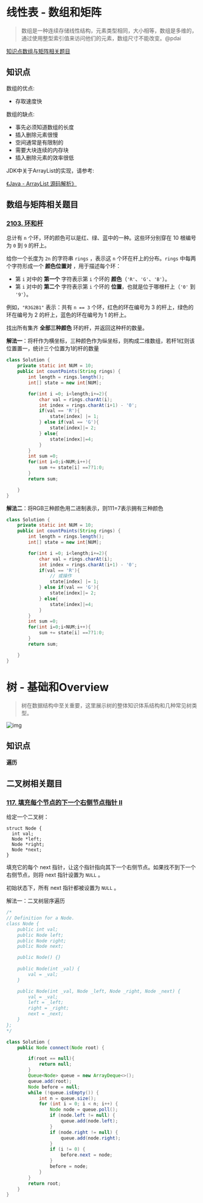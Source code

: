 # 线性表 - 数组和矩阵

> 数组是一种连续存储线性结构，元素类型相同，大小相等，数组是多维的，通过使用整型索引值来访问他们的元素，数组尺寸不能改变。@pdai

[知识点]()[数组与矩阵相关题目]()

## 知识点

数组的优点:

- 存取速度快

数组的缺点:

- 事先必须知道数组的长度
- 插入删除元素很慢
- 空间通常是有限制的
- 需要大块连续的内存块
- 插入删除元素的效率很低

JDK中关于ArrayList的实现，请参考:

[《Java - ArrayList 源码解析》]()

## 数组与矩阵相关题目

### [2103. 环和杆](https://leetcode.cn/problems/rings-and-rods/)

总计有 `n` 个环，环的颜色可以是红、绿、蓝中的一种。这些环分别穿在 10 根编号为 `0` 到 `9` 的杆上。

给你一个长度为 `2n` 的字符串 `rings` ，表示这 `n` 个环在杆上的分布。`rings` 中每两个字符形成一个 **颜色位置对** ，用于描述每个环：

- 第 `i` 对中的 **第一个** 字符表示第 `i` 个环的 **颜色**（`'R'`、`'G'`、`'B'`）。
- 第 `i` 对中的 **第二个** 字符表示第 `i` 个环的 **位置**，也就是位于哪根杆上（`'0'` 到 `'9'`）。

例如，`"R3G2B1"` 表示：共有 `n == 3` 个环，红色的环在编号为 3 的杆上，绿色的环在编号为 2 的杆上，蓝色的环在编号为 1 的杆上。

找出所有集齐 **全部三种颜色** 环的杆，并返回这种杆的数量。

**解法一**：将杆作为横坐标，三种颜色作为纵坐标，则构成二维数组，若杆1红则该位置置一，统计三个位置为1的杆的数量

```java
class Solution {
    private static int NUM = 10;
    public int countPoints(String rings) {
        int length = rings.length();
        int[] state = new int[NUM];

        for(int i =0; i<length;i+=2){
            char val = rings.charAt(i);
            int index = rings.charAt(i+1) - '0';
            if(val == 'R'){
                state[index] |= 1;
            } else if(val == 'G'){
                state[index]|= 2;
            } else{
                state[index]|=4;
            }
        }
        int sum =0;
        for(int i=0;i<NUM;i++){
            sum += state[i] ==7?1:0;
        }
        return sum;

    }
}
```

**解法二**：将RGB三种颜色用二进制表示，则111=7表示拥有三种颜色

```java
class Solution {
    private static int NUM = 10;
    public int countPoints(String rings) {
        int length = rings.length();
        int[] state = new int[NUM];

        for(int i =0; i<length;i+=2){
            char val = rings.charAt(i);
            int index = rings.charAt(i+1) - '0';
            if(val == 'R'){
                // 或操作
                state[index] |= 1;
            } else if(val == 'G'){
                state[index]|= 2;
            } else{
                state[index]|=4;
            }
        }
        int sum =0;
        for(int i=0;i<NUM;i++){
            sum += state[i] ==7?1:0;
        }
        return sum;

    }
}
```

# 树 - 基础和Overview

> 树在数据结构中至关重要，这里展示树的整体知识体系结构和几种常见树类型。

![img](https://xunfeng-images.oss-cn-shenzhen.aliyuncs.com/xfTyporaImages/alg-tree-0.png)

## 知识点

#### 遍历

## 二叉树相关题目

### [117. 填充每个节点的下一个右侧节点指针 II](https://leetcode.cn/problems/populating-next-right-pointers-in-each-node-ii/)

给定一个二叉树：

```
struct Node {
  int val;
  Node *left;
  Node *right;
  Node *next;
}
```

填充它的每个 next 指针，让这个指针指向其下一个右侧节点。如果找不到下一个右侧节点，则将 next 指针设置为 `NULL` 。

初始状态下，所有 next 指针都被设置为 `NULL` 。

解法一：二叉树层序遍历

```java
/*
// Definition for a Node.
class Node {
    public int val;
    public Node left;
    public Node right;
    public Node next;

    public Node() {}
    
    public Node(int _val) {
        val = _val;
    }

    public Node(int _val, Node _left, Node _right, Node _next) {
        val = _val;
        left = _left;
        right = _right;
        next = _next;
    }
};
*/

class Solution {
    public Node connect(Node root) {

        if(root == null){
            return null;
        }
        Queue<Node> queue = new ArrayDeque<>();
        queue.add(root);
        Node before = null;
        while (!queue.isEmpty()) {
            int n = queue.size();
            for (int i = 0; i < n; i++) {
                Node node = queue.poll();
                if (node.left != null) {
                    queue.add(node.left);
                }
                if (node.right != null) {
                    queue.add(node.right);
                }
                if (i != 0) {
                    before.next = node;
                }
                before = node;
            }
        }
        return root;
    }
}
```

